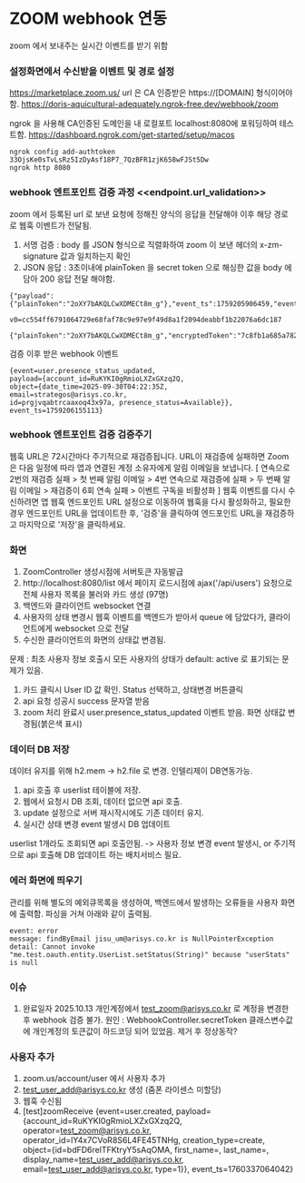 # ZOOM webhook 연동

zoom 에서 보내주는 실시간 이벤트를 받기 위함


### 설정화면에서 수신받을 이벤트 및 경로 설정

https://marketplace.zoom.us/
url 은 CA 인증받은 https://[DOMAIN] 형식이어야함.
https://doris-aquicultural-adequately.ngrok-free.dev/webhook/zoom

ngrok 을 사용해 CA인증된 도메인을 내 로컬포트 localhost:8080에 포워딩하여 테스트함.
https://dashboard.ngrok.com/get-started/setup/macos

```
ngrok config add-authtoken 33OjsKe0sTvLsRz5IzDyAsf18P7_7QzBFR1zjK658wFJSt5Dw
ngrok http 8080
```

### webhook 엔트포인트 검증 과정 <<endpoint.url_validation>>

zoom 에서 등록된 url 로 보낸 요청에 정해진 양식의 응답을 전달해야 이후 해당 경로로 웹훅 이벤트가 전달됨.
1. 서명 검증 : body 를 JSON 형식으로 직렬화하여 zoom 이 보낸 헤더의 x-zm-signature 값과 일치하는지 확인 
2. JSON 응답 : 3초이내에 plainToken 을 secret token 으로 해싱한 값을 body 에 담아 200 응답 전달 해야함.

```
{"payload":{"plainToken":"2oXY7bAKQLCwXDMECt8m_g"},"event_ts":1759205906459,"event":"endpoint.url_validation"}

v0=cc554ff6791064729e68faf78c9e97e9f49d8a1f2094deabbf1b22076a6dc187

{"plainToken":"2oXY7bAKQLCwXDMECt8m_g","encryptedToken":"7c8fb1a685a782598c47b2cc75da736108fb1d7ceb223837f7ae69c1bdefb3ac"}
```

검증 이후 받은 webhook 이벤트
```
{event=user.presence_status_updated, 
payload={account_id=RuKYKI0gRmioLXZxGXzq2Q, 
object={date_time=2025-09-30T04:22:35Z, 
email=strategos@arisys.co.kr, 
id=prgjvqabtrcaaxoq43x97a, presence_status=Available}}, 
event_ts=1759206155113}
```

### webhook 엔트포인트 검증 검증주기

웹훅 URL은 72시간마다 주기적으로 재검증됩니다. URL이 재검증에 실패하면 Zoom은 다음 일정에 따라 앱과 연결된 계정 소유자에게 알림 이메일을 보냅니다.
[ 연속으로 2번의 재검증 실패 > 첫 번째 알림 이메일 > 4번 연속으로 재검증에 실패 > 두 번째 알림 이메일 > 재검증이 6회 연속 실패 > 이벤트 구독을 비활성화 ]
웹훅 이벤트를 다시 수신하려면 앱 웹훅 엔드포인트 URL 설정으로 이동하여 웹훅을 다시 활성화하고, 필요한 경우 엔드포인트 URL을 업데이트한 후, '검증'을 클릭하여 엔드포인트 URL을 재검증하고 마지막으로 '저장'을 클릭하세요.


### 화면

1. ZoomController 생성시점에 서버토큰 자동발급
2. http://localhost:8080/list 에서 페이지 로드시점에 ajax('/api/users') 요청으로 전체 사용자 목록을 불러와 카드 생성 (97명)
3. 백엔드와 클라이언트 websocket 연결
4. 사용자의 상태 변경시 웹훅 이벤트를 백엔드가 받아서 queue 에 담았다가, 클라이언트에게 websocket 으로 전달
5. 수신한 클라이언트의 화면의 상태값 변경됨.

문제 : 최초 사용자 정보 호출시 모든 사용자의 상태가 default: active 로 표기되는 문제가 있음.

1. 카드 클릭시 User ID 값 확인. Status 선택하고, 상태변경 버튼클릭
2. api 요청 성공시 success 문자열 받음
3. zoom 처리 완료시 user.presence_status_updated 이벤트 받음. 화면 상태값 변경됨(붉은색 표시)

### 데이터 DB 저장

데이터 유지를 위해 h2.mem -> h2.file 로 변경. 인텔리제이 DB연동가능.

1. api 호출 후 userlist 테이블에 저장.
2. 웹에서 요청시 DB 조회, 데이터 없으면 api 호출.
3. update 설정으로 서버 재시작시에도 기존 데이터 유지.
4. 실시간 상태 변경 event 발생시 DB 업데이트

userlist 1개라도 조회되면 api 호출안됨.
-> 사용자 정보 변경 event 발생시, or 주기적으로 api 호출해 DB 업데이트 하는 배치서비스 필요.

### 에러 화면에 띄우기

관리를 위해 별도의 예외큐목록을 생성하여, 백엔드에서 발생하는 오류들을 사용자 화면에 출력함.
파싱을 거쳐 아래와 같이 출력됨.

```
event: error
message: findByEmail jisu_um@arisys.co.kr is NullPointerException
detail: Cannot invoke "me.test.oauth.entity.UserList.setStatus(String)" because "userStats" is null
```

### 이슈
1. 완료일자 2025.10.13
    개인계정에서 test_zoom@arisys.co.kr 로 계정을 변경한 후 webhook 검증 불가.
    원인 : WebhookController.secretToken 클래스변수값에 개인계정의 토큰값이 하드코딩 되어 있었음. 제거 후 정상동작?

### 사용자 추가

1. zoom.us/account/user 에서 사용자 추가
2. test_user_add@arisys.co.kr 생성 (줌폰 라이센스 미할당)
3. 웹훅 수신됨
4. [test]zoomReceive {event=user.created, payload={account_id=RuKYKI0gRmioLXZxGXzq2Q, operator=test_zoom@arisys.co.kr, operator_id=lY4x7CVoR8S6L4FE45TNHg, creation_type=create, object={id=bdFD6relTFKtryY5sAqOMA, first_name=, last_name=, display_name=test_user_add@arisys.co.kr, email=test_user_add@arisys.co.kr, type=1}}, event_ts=1760337064042}

